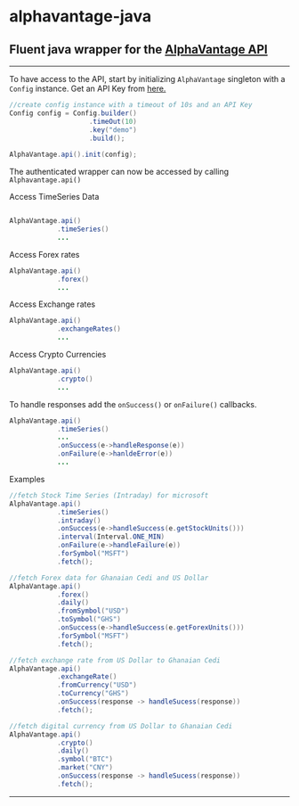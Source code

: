 # alphavantage-java
## Fluent java wrapper for the [AlphaVantage API](https://www.alphavantage.co/)
---

To have access to the API, start by initializing  `AlphaVantage` singleton with a `Config` instance. Get an API Key from [here.](https://www.alphavantage.co/support/#api-key)

```java
//create config instance with a timeout of 10s and an API Key
Config config = Config.builder()
                    .timeOut(10)
                    .key("demo")
                    .build();
    
AlphaVantage.api().init(config);
```


The authenticated wrapper can now be accessed by calling `Alphavantage.api()`

Access TimeSeries Data
```java

AlphaVantage.api()
            .timeSeries() 
            ...
```
Access Forex rates
```java
AlphaVantage.api()
            .forex() 
            ...
```
Access Exchange rates 
```java
AlphaVantage.api()
            .exchangeRates() 
            ...
```
Access Crypto Currencies
```java
AlphaVantage.api()
            .crypto()
            ...
```

To handle responses add the `onSuccess()` or `onFailure()` callbacks.  

```java
AlphaVantage.api()
            .timeSeries()
            ...
            .onSuccess(e->handleResponse(e))
            .onFailure(e->hanldeError(e))
            ...
```

Examples
```java
//fetch Stock Time Series (Intraday) for microsoft
AlphaVantage.api()
            .timeSeries()
            .intraday()
            .onSuccess(e->handleSuccess(e.getStockUnits()))
            .interval(Interval.ONE_MIN)
            .onFailure(e->handleFailure(e))
            .forSymbol("MSFT")
            .fetch();

//fetch Forex data for Ghanaian Cedi and US Dollar 
AlphaVantage.api()
            .forex()
            .daily()
            .fromSymbol("USD")
            .toSymbol("GHS")
            .onSuccess(e->handleSuccess(e.getForexUnits()))
            .forSymbol("MSFT")
            .fetch();

//fetch exchange rate from US Dollar to Ghanaian Cedi
AlphaVantage.api()
            .exchangeRate()
            .fromCurrency("USD")
            .toCurrency("GHS")
            .onSuccess(response -> handleSucess(response))
            .fetch();

//fetch digital currency from US Dollar to Ghanaian Cedi
AlphaVantage.api()
            .crypto()
            .daily()
            .symbol("BTC")
            .market("CNY")
            .onSuccess(response -> handleSucess(response))
            .fetch();

```
---
